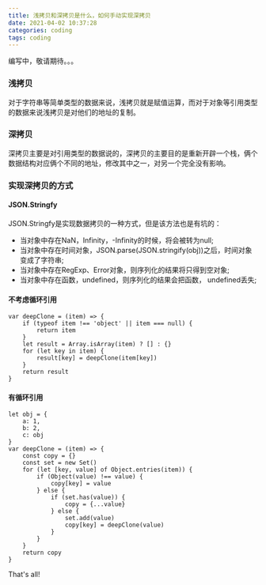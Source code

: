 ```yaml
---
title: 浅拷贝和深拷贝是什么，如何手动实现深拷贝
date: 2021-04-02 10:37:28
categories: coding
tags: coding
---
```

编写中，敬请期待。。。
### 浅拷贝
对于字符串等简单类型的数据来说，浅拷贝就是赋值运算，而对于对象等引用类型的数据来说浅拷贝是对他们的地址的复制。
### 深拷贝
深拷贝主要是对引用类型的数据说的，深拷贝的主要目的是重新开辟一个栈，俩个数据结构对应俩个不同的地址，修改其中之一，对另一个完全没有影响。
### 实现深拷贝的方式
#### JSON.Stringfy
JSON.Stringfy是实现数据拷贝的一种方式，但是该方法也是有坑的：
+ 当对象中存在NaN，Infinity，-Infinity的时候，将会被转为null;
+ 当对象中存在时间对象，JSON.parse(JSON.stringify(obj))之后，时间对象变成了字符串;
+ 当对象中存在RegExp、Error对象，则序列化的结果将只得到空对象;
+ 当对象中存在函数，undefined，则序列化的结果会把函数， undefined丢失;

#### 不考虑循环引用
```
var deepClone = (item) => {
    if (typeof item !== 'object' || item === null) {
        return item
    }
    let result = Array.isArray(item) ? [] : {}
    for (let key in item) {
        result[key] = deepClone(item[key])
    }
    return result
}
```
#### 有循环引用
```
let obj = {
    a: 1,
    b: 2,
    c: obj
}
var deepClone = (item) => {
    const copy = {}
    const set = new Set()
    for (let [key, value] of Object.entries(item)) {
        if (Object(value) !== value) {
            copy[key] = value
        } else {
            if (set.has(value)) {
                copy = {...value}
            } else {
                set.add(value)
                copy[key] = deepClone(value)
            }
        }
    }
    return copy
}
```
That's all!
